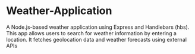# Weather-Application
A Node.js-based weather application using Express and Handlebars (hbs). This app allows users to search for weather information by entering a location. It fetches geolocation data and weather forecasts using external APIs
